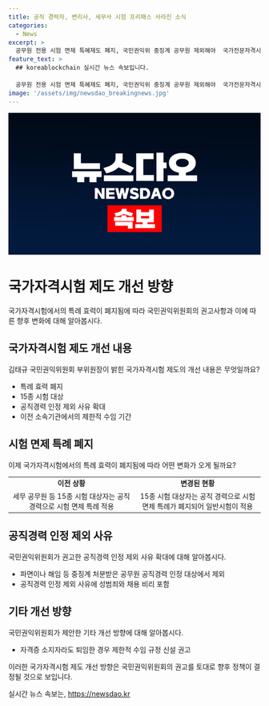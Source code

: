 ```yaml
---
title: 공직 경력자, 변리사, 세무사 시험 프리패스 사라진 소식
categories:
  - News
excerpt: >
  공무원 전용 시험 면제 특혜제도 폐지, 국민권익위 중징계 공무원 제외해야  국가전문자격시험에서 공직 경력자에게 시험과목 면제해주는 특례가 폐지될 전망이다. 국민권익위는 이를 권고하며, 중징계 공무원은 공직경력 인정 대상에서 제외하고, 성범죄와 채용 비리 등을 단속해야 한다고 주장했다. 해당 15종 시험은 공직경력만으로 자격을 부여하거나 면제하는 규정을 폐지하는 방침이다.
feature_text: >
  ## koreablockchain 실시간 뉴스 속보입니다.

  공무원 전용 시험 면제 특혜제도 폐지, 국민권익위 중징계 공무원 제외해야  국가전문자격시험에서 공직 경력자에게 시험과목 면제해주는 특례가 폐지될 전망이다. 국민권익위는 이를 권고하며, 중징계 공무원은 공직경력 인정 대상에서 제외하고, 성범죄와 채용 비리 등을 단속해야 한다고 주장했다. 해당 15종 시험은 공직경력만으로 자격을 부여하거나 면제하는 규정을 폐지하는 방침이다.
image: '/assets/img/newsdao_breakingnews.jpg'
---
```


<p><img src="/assets/img/newsdao_breakingnews.jpg" alt="koreablockchain 속보" /></p>

<h1>국가자격시험 제도 개선 방향</h1>

<p data-ke-size="size16">국가자격시험에서의 특례 효력이 폐지됨에 따라 국민권익위원회의 권고사항과 이에 따른 향후 변화에 대해 알아봅시다.</p>

<h2 data-ke-size="size26">국가자격시험 제도 개선 내용</h2>

<p data-ke-size="size16">김태규 국민권익위원회 부위원장이 밝힌 국가자격시험 제도의 개선 내용은 무엇일까요?</p>

<ul>
    <li>특례 효력 폐지</li>
    <li>15종 시험 대상</li>
    <li>공직경력 인정 제외 사유 확대</li>
    <li>이전 소속기관에서의 제한적 수임 기간</li>
</ul>

<h2 data-ke-size="size26">시험 면제 특례 폐지</h2>

<p data-ke-size="size16">이제 국가자격시험에서의 특례 효력이 폐지됨에 따라 어떤 변화가 오게 될까요?</p>

<table>
    <colgroup>
        <col width="50.0%">
        <col width="50.0%">
    </colgroup>
    <tbody>
        <tr>
            <td style="text-align: center; height: 17px;"><b>이전 상황</b></td>
            <td style="text-align: center; height: 17px;"><b>변경된 현황</b></td>
        </tr>
        <tr>
            <td style="text-align: center;">세무 공무원 등 15종 시험 대상자는 공직 경력으로 시험 면제 특례 적용</td>
            <td style="text-align: center;">15종 시험 대상자는 공직 경력으로 시험 면제 특례가 폐지되어 일반시험이 적용</td>
        </tr>
    </tbody>
</table>

<h2 data-ke-size="size26">공직경력 인정 제외 사유</h2>

<p data-ke-size="size16">국민권익위원회가 권고한 공직경력 인정 제외 사유 확대에 대해 알아봅시다.</p>

<ul>
    <li>파면이나 해임 등 중징계 처분받은 공무원 공직경력 인정 대상에서 제외</li>
    <li>공직경력 인정 제외 사유에 성범죄와 채용 비리 포함</li>
</ul>

<h2 data-ke-size="size26">기타 개선 방향</h2>

<p data-ke-size="size16">국민권익위원회가 제안한 기타 개선 방향에 대해 알아봅시다.</p>

<ul>
    <li>자격증 소지자라도 퇴임한 경우 제한적 수임 규정 신설 권고</li>
</ul>

<p data-ke-size="size16">이러한 국가자격시험 제도 개선 방향은 국민권익위원회의 권고를 토대로 향후 정책이 결정될 것으로 보입니다.</p>
실시간 뉴스 속보는, <a href="https://newsdao.kr" rel="dofollow">https://newsdao.kr</a>


